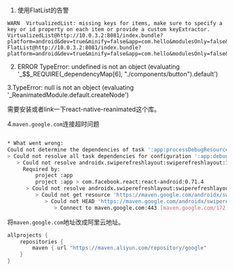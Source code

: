 
1. 使用FlatList的告警 
```
WARN  VirtualizedList: missing keys for items, make sure to specify a key or id property on each item or provide a custom keyExtractor.  
VirtualizedList@http://10.0.3.2:8081/index.bundle?platform=android&dev=true&minify=false&app=com.hello&modulesOnly=false&runModule=true:67879:36
FlatList@http://10.0.3.2:8081/index.bundle?platform=android&dev=true&minify=false&app=com.hello&modulesOnly=false&runModule=true:67493:36

```

2. ERROR  TypeError: undefined is not an object (evaluating '_$$_REQUIRE(_dependencyMap[6], "./components/button").default')


3.TypeError: null is not an object (evaluating '_ReanimatedModule.default.createNode')

需要安装或者link一下react-native-reanimated这个库。


4.`maven.google.com`连接超时问题

```bash

* What went wrong:
Could not determine the dependencies of task ':app:processDebugResources'.
> Could not resolve all task dependencies for configuration ':app:debugRuntimeClasspath'.
   > Could not resolve androidx.swiperefreshlayout:swiperefreshlayout:1.0.0.
     Required by:
         project :app
         project :app > com.facebook.react:react-android:0.71.4
      > Could not resolve androidx.swiperefreshlayout:swiperefreshlayout:1.0.0.
         > Could not get resource 'https://maven.google.com/androidx/swiperefreshlayout/swiperefreshlayout/1.0.0/swiperefreshlayout-1.0.0.pom'.
            > Could not HEAD 'https://maven.google.com/androidx/swiperefreshlayout/swiperefreshlayout/1.0.0/swiperefreshlayout-1.0.0.pom'.
               > Connect to maven.google.com:443 [maven.google.com/172.217.163.46] failed: connect timed out

```

将`maven.google.com`地址改成阿里云地址。  
```gradle
allprojects {
    repositories {
        maven { url "https://maven.aliyun.com/repository/google"        }
    }
}
```